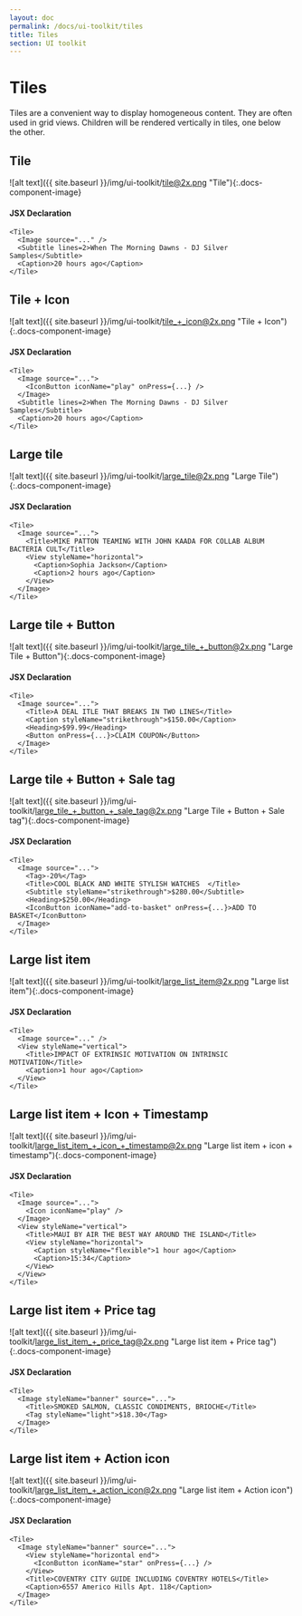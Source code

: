 ```yaml
---
layout: doc
permalink: /docs/ui-toolkit/tiles
title: Tiles
section: UI toolkit
---
```


# Tiles

Tiles are a convenient way to display homogeneous content. They are often used in grid views. Children will be rendered vertically in tiles, one below the other.

## Tile
![alt text]({{ site.baseurl }}/img/ui-toolkit/tile@2x.png "Tile"){:.docs-component-image}

#### JSX Declaration
```JSX
<Tile>
  <Image source="..." />
  <Subtitle lines=2>When The Morning Dawns - DJ Silver Samples</Subtitle>
  <Caption>20 hours ago</Caption>
</Tile>
```

## Tile + Icon
![alt text]({{ site.baseurl }}/img/ui-toolkit/tile_+_icon@2x.png "Tile + Icon"){:.docs-component-image}

#### JSX Declaration
```JSX
<Tile>
  <Image source="...">
    <IconButton iconName="play" onPress={...} />
  </Image>
  <Subtitle lines=2>When The Morning Dawns - DJ Silver Samples</Subtitle>
  <Caption>20 hours ago</Caption>
</Tile>
```

## Large tile
![alt text]({{ site.baseurl }}/img/ui-toolkit/large_tile@2x.png "Large Tile"){:.docs-component-image}

#### JSX Declaration
```JSX
<Tile>
  <Image source="...">
    <Title>MIKE PATTON TEAMING WITH JOHN KAADA FOR COLLAB ALBUM BACTERIA CULT</Title>
    <View styleName="horizontal">
      <Caption>Sophia Jackson</Caption>
      <Caption>2 hours ago</Caption>
    </View>
  </Image>
</Tile>
```

## Large tile + Button
![alt text]({{ site.baseurl }}/img/ui-toolkit/large_tile_+_button@2x.png "Large Tile + Button"){:.docs-component-image}

#### JSX Declaration
```JSX
<Tile>
  <Image source="...">
    <Title>A DEAL ITLE THAT BREAKS IN TWO LINES</Title>
    <Caption styleName="strikethrough">$150.00</Caption>
    <Heading>$99.99</Heading>
    <Button onPress={...}>CLAIM COUPON</Button>
  </Image>
</Tile>
```

## Large tile + Button + Sale tag
![alt text]({{ site.baseurl }}/img/ui-toolkit/large_tile_+_button_+_sale_tag@2x.png "Large Tile + Button + Sale tag"){:.docs-component-image}

#### JSX Declaration
```JSX
<Tile>
  <Image source="...">
    <Tag>-20%</Tag>
    <Title>COOL BLACK AND WHITE STYLISH WATCHES  </Title>
    <Subtitle styleName="strikethrough">$280.00</Subtitle>
    <Heading>$250.00</Heading>
    <IconButton iconName="add-to-basket" onPress={...}>ADD TO BASKET</IconButton>
  </Image>
</Tile>
```

## Large list item
![alt text]({{ site.baseurl }}/img/ui-toolkit/large_list_item@2x.png "Large list item"){:.docs-component-image}

#### JSX Declaration
```JSX
<Tile>
  <Image source="..." />
  <View styleName="vertical">
    <Title>IMPACT OF EXTRINSIC MOTIVATION ON INTRINSIC MOTIVATION</Title>
    <Caption>1 hour ago</Caption>
  </View>
</Tile>
```

## Large list item + Icon + Timestamp
![alt text]({{ site.baseurl }}/img/ui-toolkit/large_list_item_+_icon_+_timestamp@2x.png "Large list item + icon + timestamp"){:.docs-component-image}

#### JSX Declaration
```JSX
<Tile>
  <Image source="...">
    <Icon iconName="play" />
  </Image>
  <View styleName="vertical">
    <Title>MAUI BY AIR THE BEST WAY AROUND THE ISLAND</Title>
    <View styleName="horizontal">
      <Caption styleName="flexible">1 hour ago</Caption>
      <Caption>15:34</Caption>
    </View>
  </View>
</Tile>
```

## Large list item + Price tag
![alt text]({{ site.baseurl }}/img/ui-toolkit/large_list_item_+_price_tag@2x.png "Large list item + Price tag"){:.docs-component-image}

#### JSX Declaration
```JSX
<Tile>
  <Image styleName="banner" source="...">
    <Title>SMOKED SALMON, CLASSIC CONDIMENTS, BRIOCHE</Title>
    <Tag styleName="light">$18.30</Tag>
  </Image>
</Tile>
```

## Large list item + Action icon
![alt text]({{ site.baseurl }}/img/ui-toolkit/large_list_item_+_action_icon@2x.png "Large list item + Action icon"){:.docs-component-image}

#### JSX Declaration
```JSX
<Tile>
  <Image styleName="banner" source="...">
    <View styleName="horizontal end">
      <IconButton iconName="star" onPress={...} />
    </View>
    <Title>COVENTRY CITY GUIDE INCLUDING COVENTRY HOTELS</Title>
    <Caption>6557 Americo Hills Apt. 118</Caption>
  </Image>
</Tile>
```
